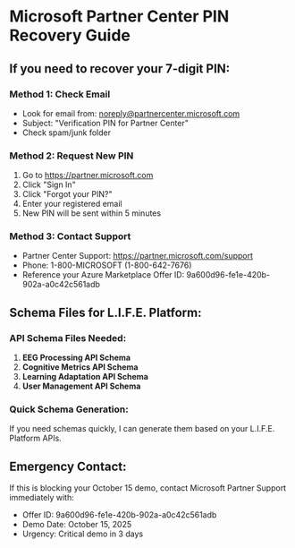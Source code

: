 # Microsoft Partner Center PIN Recovery Guide

## If you need to recover your 7-digit PIN:

### Method 1: Check Email
- Look for email from: noreply@partnercenter.microsoft.com
- Subject: "Verification PIN for Partner Center"
- Check spam/junk folder

### Method 2: Request New PIN
1. Go to https://partner.microsoft.com
2. Click "Sign In" 
3. Click "Forgot your PIN?"
4. Enter your registered email
5. New PIN will be sent within 5 minutes

### Method 3: Contact Support
- Partner Center Support: https://partner.microsoft.com/support
- Phone: 1-800-MICROSOFT (1-800-642-7676)
- Reference your Azure Marketplace Offer ID: 9a600d96-fe1e-420b-902a-a0c42c561adb

## Schema Files for L.I.F.E. Platform:

### API Schema Files Needed:
1. **EEG Processing API Schema**
2. **Cognitive Metrics API Schema** 
3. **Learning Adaptation API Schema**
4. **User Management API Schema**

### Quick Schema Generation:
If you need schemas quickly, I can generate them based on your L.I.F.E. Platform APIs.

## Emergency Contact:
If this is blocking your October 15 demo, contact Microsoft Partner Support immediately with:
- Offer ID: 9a600d96-fe1e-420b-902a-a0c42c561adb
- Demo Date: October 15, 2025
- Urgency: Critical demo in 3 days